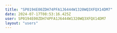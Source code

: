 ```yaml
---
title: "SP0194E00ZDH74PFA1J6444W1320WQ3XFQX14DM7"
date: 2024-07-17T08:53:16.425Z
user: SP0194E00ZDH74PFA1J6444W1320WQ3XFQX14DM7
layout: "users"
---
```

    